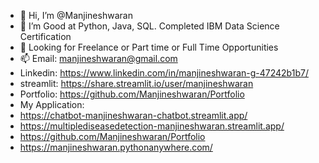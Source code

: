 - 👋 Hi, I’m @Manjineshwaran
- 👀 I’m Good at Python, Java, SQL. Completed IBM Data Science Certification 
- 🌱 Looking for Freelance or Part time or Full Time Opportunities
- 📫 Email: manjineshwaran@gmail.com
- Linkedin: https://www.linkedin.com/in/manjineshwaran-g-47242b1b7/
- streamlit: https://share.streamlit.io/user/manjineshwaran
- Portfolio: https://github.com/Manjineshwaran/Portfolio
- My Application:
- https://chatbot-manjineshwaran-chatbot.streamlit.app/
- https://multiplediseasedetection-manjineshwaran.streamlit.app/
- https://github.com/Manjineshwaran/Portfolio
- https://manjineshwaran.pythonanywhere.com/

<!---
Manjineshwaran/Manjineshwaran is a ✨ special ✨ repository because its `README.md` (this file) appears on your GitHub profile.
You can click the Preview link to take a look at your changes.
--->
